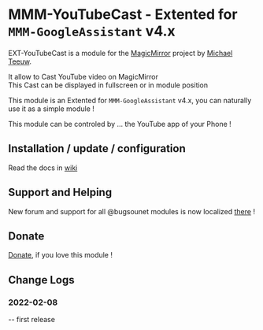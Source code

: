# MMM-YouTubeCast - Extented for `MMM-GoogleAssistant` v4.x

EXT-YouTubeCast is a module for the [MagicMirror](https://github.com/MichMich/MagicMirror) project by [Michael Teeuw](https://github.com/MichMich).

It allow to Cast YouTube video on MagicMirror<br>
This Cast can be displayed in fullscreen or in module position 

This module is an Extented for `MMM-GoogleAssistant` v4.x, you can naturally use it as a simple module !<br>

This module can be controled by ... the YouTube app of your Phone !

## Installation / update / configuration

Read the docs in [wiki](https://wiki.bugsounet.fr/EXT-YouTubeVLC)

## Support and Helping
New forum and support for all @bugsounet modules is now localized [there](https://forum.bugsounet.fr) !
 
## Donate
 [Donate](https://www.paypal.com/cgi-bin/webscr?cmd=_s-xclick&hosted_button_id=TTHRH94Y4KL36&source=url), if you love this module !

## Change Logs

### 2022-02-08
   -- first release

